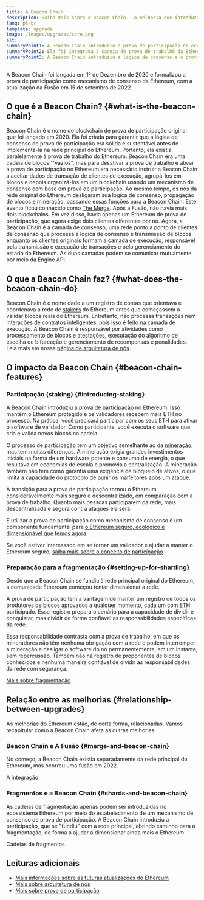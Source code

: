 ```yaml
---
title: A Beacon Chain
description: Saiba mais sobre a Beacon Chain — a melhoria que introduziu a prova de participação no Ethereum.
lang: pt-br
template: upgrade
image: /images/upgrades/core.png
alt: 
summaryPoint1: A Beacon Chain introduziu a prova de participação no ecossistema Ethereum.
summaryPoint2: Ela foi integrada à cadeia de prova de trabalho da Ethereum original em setembro de 2022.
summaryPoint3: A Beacon Chain introduziu a lógica de consenso e o protocolo de propagação de boatos de bloco que agora protege a Ethereum.
---
```


<UpgradeStatus isShipped dateKey="page-upgrades:page-upgrades-beacon-date">
  A Beacon Chain foi lançada em 1º de Dezembro de 2020 e formalizou a prova de participação como mecanismo de consenso da Ethereum, com a atualização da Fusão em 15 de setembro de 2022.
</UpgradeStatus>

## O que é a Beacon Chain? {#what-is-the-beacon-chain}

Beacon Chain é o nome do blockchain de prova de participação original que foi lançado em 2020. Ela foi criada para garantir que a lógica de consenso de prova de participação era sólida e sustentável antes de implementá-la na rede principal do Ethereum. Portanto, ela existia paralelamente à prova de trabalho do Ethereum. Beacon Chain era uma cadeia de blocos '"vazios", mas para desativar a prova de trabalho e ativar a prova de participação no Ethereum era necessário instruir a Beacon Chain a aceitar dados de transação de clientes de execução, agrupá-los em blocos e depois organizá-los em um blockchain usando um mecanismo de consenso com base em prova de participação. Ao mesmo tempo, os nós da rede original do Ethereum desligaram sua lógica de consenso, propagação de blocos e mineração, passando essas funções para a Beacon Chain. Este evento ficou conhecido como [The Merge](/roadmap/merge/). Após a Fusão, não havia mais dois blockchains. Em vez disso, havia apenas um Ethereum de prova de participação, que agora exige dois clientes diferentes por nó. Agora, a Beacon Chain é a camada de consenso, uma rede ponto a ponto de clientes de consenso que processa a lógica de consenso e transmissão de blocos, enquanto os clientes originais formam a camada de execução, responsável pela transmissão e execução de transações e pelo gerenciamento do estado do Ethereum. As duas camadas podem se comunicar mutuamente por meio da Engine API.

## O que a Beacon Chain faz? {#what-does-the-beacon-chain-do}

Beacon Chain é o nome dado a um registro de contas que orientava e coordenava a rede de [stakers](/staking/) do Ethereum antes que começassem a validar blocos reais do Ethereum. Entretanto, não processa transações nem interações de contratos inteligentes, pois isso é feito na camada de execução. A Beacon Chain é responsável por atividades como processamento de blocos e atestações, executação do algoritmo de escolha de bifurcação e gerenciamento de recompensas e penalidades. Leia mais em nossa [página de arquitetura de nós](/developers/docs/nodes-and-clients/node-architecture/#node-comparison).

## O impacto da Beacon Chain {#beacon-chain-features}

### Participação (staking) {#introducing-staking}

A Beacon Chain introduziu a [prova de participação](/developers/docs/consensus-mechanisms/pos/) no Ethereum. Isso mantém o Ethereum protegido e os validadores recebem mais ETH no processo. Na prática, você precisará participar com os seus ETH para ativar o software de validador. Como participante, você executa o software que cria e valida novos blocos na cadeia.

O processo de participação tem um objetivo semelhante ao da [mineração](/developers/docs/consensus-mechanisms/pow/mining/), mas tem muitas diferenças. A mineração exigia grandes investimentos iniciais na forma de um hardware potente e consumo de energia, o que resultava em economias de escala e promovia a centralização. A mineração também não tem como garantia uma exigência de bloqueio de ativos, o que limita a capacidade do protocolo de punir os malfeitores após um ataque.

A transição para a prova de participação tornou o Ethereum consideravelmente mais seguro e descentralizado, em comparação com a prova de trabalho. Quanto mais pessoas participarem da rede, mais descentralizada e segura contra ataques ela será.

E utilizar a prova de participação como mecanismo de consenso é um componente fundamental para [o Ethereum seguro, ecológico e dimensionável que temos agora](/roadmap/vision/).

<Alert>
<AlertEmoji text=":money_bag:" />
<AlertContent>
  Se você estiver interessado em se tornar um validador e ajudar a manter o Ethereum seguro, <a href="/staking/">saiba mais sobre o conceito de participação</a>.
</AlertContent>
</Alert>

### Preparação para a fragmentação {#setting-up-for-sharding}

Desde que a Beacon Chain se fundiu à rede principal original do Ethereum, a comunidade Ethereum começou tentar dimensionar a rede.

A prova de participação tem a vantagem de manter um registro de todos os produtores de blocos aprovados a qualquer momento, cada um com ETH participado. Esse registro prepara o cenário para a capacidade de dividir e conquistar, mas dividir de forma confiável as responsabilidades específicas da rede.

Essa responsabilidade contrasta com a prova de trabalho, em que os mineradores não têm nenhuma obrigação com a rede e podem interromper a mineração e desligar o software do nó permanentemente, em um instante, sem repercussão. Também não há registro de proponentes de blocos conhecidos e nenhuma maneira confiável de dividir as responsabilidades da rede com segurança.

[Mais sobre fragmentação](/roadmap/danksharding/)

## Relação entre as melhorias {#relationship-between-upgrades}

As melhorias do Ethereum estão, de certa forma, relacionadas. Vamos recapitular como a Beacon Chain afeta as outras melhorias.

### Beacon Chain e A Fusão {#merge-and-beacon-chain}

No começo, a Beacon Chain existia separadamente da rede principal do Ethereum, mas ocorreu uma fusão em 2022.

<ButtonLink href="/roadmap/merge/">
  A integração
</ButtonLink>

### Fragmentos e a Beacon Chain {#shards-and-beacon-chain}

As cadeias de fragmentação apenas podem ser introduzidas no ecossistema Ethereum por meio do estabelecimento de um mecanismo de consenso de prova de participação. A Beacon Chain introduziu a participação, que se "fundiu" com a rede principal, abrindo caminho para a fragmentação, de forma a ajudar a dimensionar ainda mais o Ethereum.

<ButtonLink href="/roadmap/danksharding/">
  Cadeias de fragmentos
</ButtonLink>

## Leituras adicionais

- [Mais informações sobre as futuras atualizações do Ethereum](/roadmap/vision)
- [Mais sobre arquitetura de nós](/developers/docs/nodes-and-clients/node-architecture)
- [Mais sobre prova de participação](/developers/docs/consensus-mechanisms/pos)
